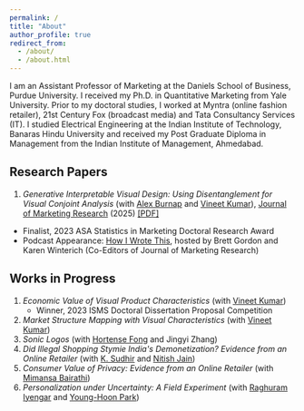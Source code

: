 ```yaml
---
permalink: /
title: "About"
author_profile: true
redirect_from: 
  - /about/
  - /about.html
---
```


I am an Assistant Professor of Marketing at the Daniels School of Business, Purdue University. I received my Ph.D. in Quantitative Marketing from Yale University. Prior to my doctoral studies, I worked at Myntra (online fashion retailer), 21st Century Fox (broadcast media) and Tata Consultancy Services (IT). I studied Electrical Engineering at the Indian Institute of Technology, Banaras Hindu University and received my Post Graduate Diploma in Management from the Indian Institute of Management, Ahmedabad.

## Research Papers

1. _Generative Interpretable Visual Design: Using Disentanglement for Visual Conjoint Analysis_ (with [Alex Burnap](https://som.yale.edu/faculty-research/faculty-directory/alex-burnap) and [Vineet Kumar](https://som.yale.edu/faculty-research/faculty-directory/vineet-kumar)), [Journal of Marketing Research](https://doi.org/10.1177/00222437241276736) (2025) <a href="files/GenerativeInterpretableVisualDesign.pdf">[PDF]</a>
  - Finalist, 2023 ASA Statistics in Marketing Doctoral Research Award
  - Podcast Appearance: [How I Wrote This](https://open.spotify.com/episode/04qzxpPbvQWwa9CMM1BgY3), hosted by Brett Gordon and Karen Winterich (Co-Editors of Journal of Marketing Research)  

## Works in Progress

1. _Economic Value of Visual Product Characteristics_ (with [Vineet Kumar](https://som.yale.edu/faculty-research/faculty-directory/vineet-kumar))  
    - Winner, 2023 ISMS Doctoral Dissertation Proposal Competition
2. _Market Structure Mapping with Visual Characteristics_ (with [Vineet Kumar](https://som.yale.edu/faculty-research/faculty-directory/vineet-kumar))
3. _Sonic Logos_ (with [Hortense Fong](https://business.columbia.edu/faculty/people/hortense-fong) and Jingyi Zhang)
4. _Did *Illegal* Shopping Stymie India's Demonetization? Evidence from an Online Retailer_ (with [K. Sudhir](https://som.yale.edu/faculty-research/faculty-directory/k-sudhir) and [Nitish Jain](https://www.london.edu/faculty-and-research/faculty-profiles/j/jain-n))
5. _Consumer Value of Privacy: Evidence from an Online Retailer_ (with [Mimansa Bairathi](https://www.mgmt.ucl.ac.uk/people/mimansabairathi))
6. _Personalization under Uncertainty: A Field Experiment_ (with [Raghuram Iyengar](https://marketing.wharton.upenn.edu/profile/riyengar/) and [Young-Hoon Park](https://business.cornell.edu/faculty-research/faculty/yp34/))

